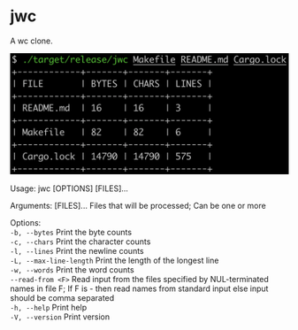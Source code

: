 # jwc

A wc clone.

![alt text](https://github.com/fissilejonathan/jwc/blob/main/jwc.png "jwc")

Usage: jwc [OPTIONS] [FILES]...

Arguments:
  [FILES]...  Files that will be processed; Can be one or more

Options: <br>
  `-b, --bytes`            Print the byte counts <br>
  `-c, --chars`            Print the character counts<br>
  `-l, --lines`            Print the newline counts<br>
  `-L, --max-line-length`  Print the length of the longest line<br>
  `-w, --words`            Print the word counts<br>
  `--read-from <F>`    Read input from the files specified by NUL-terminated names in file F; If F is - then read names from standard input else input should be comma separated<br>
  `-h, --help`             Print help<br>
  `-V, --version`          Print version<br>
